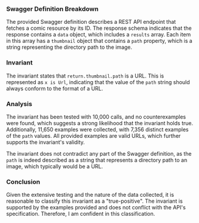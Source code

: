 ### Swagger Definition Breakdown
The provided Swagger definition describes a REST API endpoint that fetches a comic resource by its ID. The response schema indicates that the response contains a `data` object, which includes a `results` array. Each item in this array has a `thumbnail` object that contains a `path` property, which is a string representing the directory path to the image.

### Invariant
The invariant states that `return.thumbnail.path` is a URL. This is represented as `x is Url`, indicating that the value of the `path` string should always conform to the format of a URL.

### Analysis
The invariant has been tested with 10,000 calls, and no counterexamples were found, which suggests a strong likelihood that the invariant holds true. Additionally, 11,650 examples were collected, with 7,356 distinct examples of the `path` values. All provided examples are valid URLs, which further supports the invariant's validity. 

The invariant does not contradict any part of the Swagger definition, as the `path` is indeed described as a string that represents a directory path to an image, which typically would be a URL. 

### Conclusion
Given the extensive testing and the nature of the data collected, it is reasonable to classify this invariant as a "true-positive". The invariant is supported by the examples provided and does not conflict with the API's specification. Therefore, I am confident in this classification.
